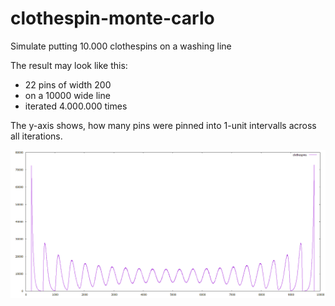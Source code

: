 # clothespin-monte-carlo
Simulate putting 10.000 clothespins on a washing line

The result may look like this:
- 22 pins of width 200
- on a 10000 wide line
- iterated 4.000.000 times

The y-axis shows, how many pins were pinned into 1-unit intervalls across all iterations.

![Result Graph](/result.png?raw=true)
